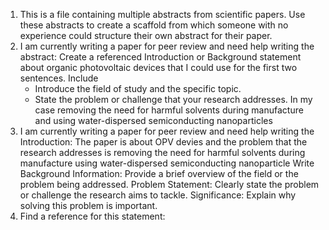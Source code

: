 

1. This is a file containing multiple abstracts from scientific papers. Use these abstracts to create a scaffold from which someone with no experience could structure their own abstract for their paper.
2. I am currently writing a paper for peer review and need help writing the abstract: Create a referenced Introduction or Background statement about organic photovoltaic devices that I could use for the first two sentences. Include
    - Introduce the field of study and the specific topic.
    - State the problem or challenge that your research addresses. In my case removing the need for harmful solvents during manufacture and using water-dispersed semiconducting nanoparticles
3. I am currently writing a paper for peer review and need help writing the Introduction: The paper is about OPV devies and the problem that the research addresses is removing the need for harmful solvents during manufacture using water-dispersed semiconducting nanoparticle Write Background Information: Provide a brief overview of the field or the problem being addressed. Problem Statement: Clearly state the problem or challenge the research aims to tackle. Significance: Explain why solving this problem is important.
4. Find a reference for this statement: